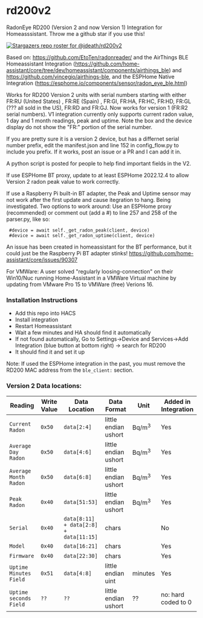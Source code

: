 # rd200v2
RadonEye RD200 (Version 2 and now Version 1) Integration for Homeasssistant. Throw me a github star if you use this!

[![Stargazers repo roster for @jdeath/rd200v2](https://git-lister.onrender.com/api/stars/jdeath/rd200v2?limit=20)](https://github.com/jdeath/rd200v2/stargazers)

Based on: https://github.com/EtoTen/radonreader/ and the AirThings BLE Homeassistant Integration (https://github.com/home-assistant/core/tree/dev/homeassistant/components/airthings_ble) and https://github.com/vincegio/airthings-ble, and the ESPHome Native Integration (https://esphome.io/components/sensor/radon_eye_ble.html)

Works for RD200 Version 2 units with serial numbers starting with either FR:RU (United States) , FR:RE (Spain) , FR:GI, FR:HA, FR:HC, FR:HD, FR:GL (??? all sold in the US), FR:RD and FR:GJ. Now works for version 1 (FR:R2 serial numbers). V1 integration currently only supports current radon value, 1 day and 1 month readings, peak and uptime. Note the box and the device display do not show the "FR:" portion of the serial number.

If you are pretty sure it is a version 2 device, but has a differnet serial number prefix, edit the manifest.json and line 152 in config_flow.py to include you prefix. If it works, post an issue or a PR and I can add it in.

A python script is posted for people to help find important fields in the V2.

If use ESPHome BT proxy, update to at least ESPHome 2022.12.4 to allow Version 2 radon peak value to work correctly.

If use a Raspberry Pi built-in BT adapter, the Peak and Uptime sensor may not work after the first update and cause itegration to hang. Being investigated. Two options to work around: Use an ESPHome proxy (recommended) or comment out (add a #) to line 257 and 258 of the parser.py, like so:
```
 #device = await self._get_radon_peak(client, device)
 #device = await self._get_radon_uptime(client, device)
```
An issue has been created in homeassistant for the BT performance, but it could just be the Raspberry Pi BT adapter stinks! https://github.com/home-assistant/core/issues/90307

For VMWare: A user solved "regularly loosing-connection" on their Win10/Nuc running Home-Assistant in a VMWare Virtual machine by updating from VMware Pro 15 to VMWare (free) Verions 16. 

### Installation Instructions
- Add this repo into HACS
- Install integration
- Restart Homeassistant
- Wait a few minutes and HA should find it automatically
- If not found automatically, Go to Settings->Device and Services->Add Integration (blue button at bottom right) -> search for RD200
- It should find it and set it up

Note: If used the ESPHome integration in the past, you must remove the RD200 MAC address from the `ble_client:` section. 

### Version 2 Data locations:
| Reading | Write Value | Data Location | Data Format | Unit | Added in Integration |
| - | - | - | - | - | - |
| `Current Radon` | `0x50` | `data[2:4]` | little endian ushort | Bq/m<sup>3</sup> | Yes |
| `Average Day Radon` | `0x50` | `data[4:6]` | little endian ushort | Bq/m<sup>3</sup> | Yes |
| `Average Month Radon` | `0x50` | `data[6:8]`  | little endian ushort | Bq/m<sup>3</sup> | Yes |
| `Peak Radon` | `0x40` | `data[51:53]` | little endian ushort | Bq/m<sup>3<sup> | Yes |
| `Serial` | `0x40` | `data[8:11] + data[2:8] + data[11:15]` | chars |  | No |  
| `Model` | `0x40` | `data[16:21]` | chars |  | Yes |  
| `Firmware` | `0x40` | `data[22:30]` | chars |  | Yes |  
| `Uptime Minutes Field` | `0x51` | `data[4:8]` | little endian uint | minutes  | Yes |  
| `Uptime seconds Field` | `??` | `??` | little endian ushort | ??  | no: hard coded to 0 | 
